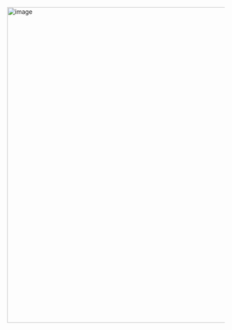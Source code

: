 <img width="833" height="730" alt="image" src="https://github.com/user-attachments/assets/c9fec46b-141d-4816-ab08-fdfd5ea7d833" />
